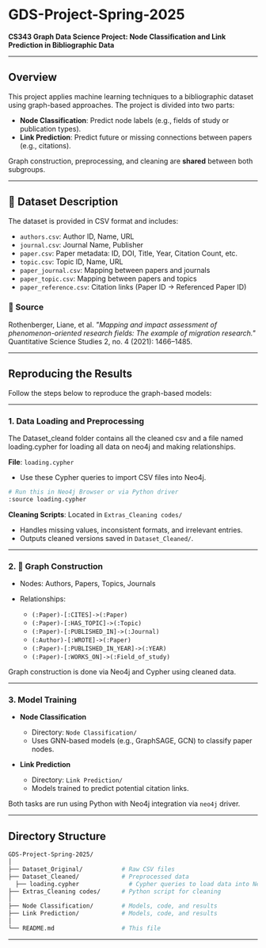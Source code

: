 # GDS-Project-Spring-2025

**CS343 Graph Data Science Project: Node Classification and Link Prediction in Bibliographic Data**

---

## Overview

This project applies machine learning techniques to a bibliographic dataset using graph-based approaches. The project is divided into two parts:

* **Node Classification**: Predict node labels (e.g., fields of study or publication types).
* **Link Prediction**: Predict future or missing connections between papers (e.g., citations).

Graph construction, preprocessing, and cleaning are **shared** between both subgroups.

---

## 📂 Dataset Description

The dataset is provided in CSV format and includes:

* `authors.csv`: Author ID, Name, URL
* `journal.csv`: Journal Name, Publisher
* `paper.csv`: Paper metadata: ID, DOI, Title, Year, Citation Count, etc.
* `topic.csv`: Topic ID, Name, URL
* `paper_journal.csv`: Mapping between papers and journals
* `paper_topic.csv`: Mapping between papers and topics
* `paper_reference.csv`: Citation links (Paper ID → Referenced Paper ID)

### 📖 Source

Rothenberger, Liane, et al.
*"Mapping and impact assessment of phenomenon-oriented research fields: The example of migration research."*
Quantitative Science Studies 2, no. 4 (2021): 1466–1485.

---

##  Reproducing the Results

Follow the steps below to reproduce the graph-based models:

---

### 1. Data Loading and Preprocessing

The Dataset_cleand folder contains all the cleaned csv and a file named loading.cypher for loading all data on neo4j and making relationships.

**File**: `loading.cypher`

* Use these Cypher queries to import CSV files into Neo4j.

```bash
# Run this in Neo4j Browser or via Python driver
:source loading.cypher
```

**Cleaning Scripts**: Located in `Extras_Cleaning codes/`

* Handles missing values, inconsistent formats, and irrelevant entries.
* Outputs cleaned versions saved in `Dataset_Cleaned/`.

---

### 2. 🔗 Graph Construction

* Nodes: Authors, Papers, Topics, Journals
* Relationships:

  * `(:Paper)-[:CITES]->(:Paper)`
  * `(:Paper)-[:HAS_TOPIC]->(:Topic)`
  * `(:Paper)-[:PUBLISHED_IN]->(:Journal)`
  * `(:Author)-[:WROTE]->(:Paper)`
  * `(:Paper)-[:PUBLISHED_IN_YEAR]->(:YEAR)`
  * `(:Paper)-[:WORKS_ON]->(:Field_of_study)`

Graph construction is done via Neo4j and Cypher using cleaned data.

---

### 3. Model Training

* **Node Classification**

  * Directory: `Node Classification/`
  * Uses GNN-based models (e.g., GraphSAGE, GCN) to classify paper nodes.

* **Link Prediction**

  * Directory: `Link Prediction/`
  * Models trained to predict potential citation links.

Both tasks are run using Python with Neo4j integration via `neo4j` driver.

---

## Directory Structure

```bash
GDS-Project-Spring-2025/
│
├── Dataset_Original/           # Raw CSV files
├── Dataset_Cleaned/            # Preprocessed data
  ├── loading.cypher              # Cypher queries to load data into Neo4j
├── Extras_Cleaning codes/      # Python script for cleaning
│
├── Node Classification/        # Models, code, and results
├── Link Prediction/            # Models, code, and results
│
└── README.md                   # This file
```

---


